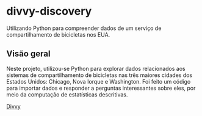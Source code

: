 # divvy-discovery
Utilizando Python para compreender dados de um serviço de compartilhamento de bicicletas nos EUA.

## Visão geral
Neste projeto, utilizou-se Python para explorar dados relacionados aos sistemas de compartilhamento de bicicletas nas três maiores cidades dos Estados Unidos: Chicago, Nova Iorque e Washington. Foi feito um código para importar dados e responder a perguntas interessantes sobre eles, por meio da computação de estatísticas descritivas. 

[Divvy](https://s3.amazonaws.com/video.udacity-data.com/topher/2018/January/5a723aef_fd29xbrrsq1l72hm/fd29xbrrsq1l72hm.jpg)
